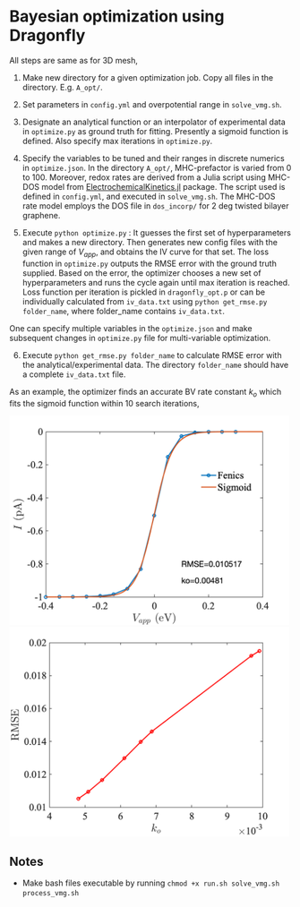 # Bayesian optimization using Dragonfly 

All steps are same as for 3D mesh,

1. Make new directory for a given optimization job. Copy all files in the directory. E.g. `A_opt/`.

2. Set parameters in `config.yml` and overpotential range in `solve_vmg.sh`. 

3. Designate an analytical function or an interpolator of experimental data in `optimize.py` as ground truth for fitting. Presently a sigmoid function is defined. Also specify max iterations in `optimize.py`.

4. Specify the variables to be tuned and their ranges in discrete numerics in `optimize.json`. In the directory `A_opt/`, MHC-prefactor is varied from 0 to 100. Moreover, redox rates are derived from a Julia script using MHC-DOS model from [ElectrochemicalKinetics.jl](https://github.com/mbabar09/ElectrochemicalKinetics/) package. The script used is defined in `config.yml`, and executed in `solve_vmg.sh`. The MHC-DOS rate model employs the DOS file in `dos_incorp/` for 2 deg twisted bilayer graphene.

5. Execute `python optimize.py` : It guesses the first set of hyperparameters and makes a new directory. Then generates new config files with the given range of $`V_{app}`$, and obtains the IV curve for that set. The loss function in `optimize.py` outputs the RMSE error with the ground truth supplied. Based on the error, the optimizer chooses a new set of hyperparameters and runs the cycle again until max iteration is reached. Loss function per iteration is pickled in `dragonfly_opt.p` or can be individually calculated from `iv_data.txt` using `python get_rmse.py folder_name`, where folder_name contains `iv_data.txt`.

One can specify multiple variables in the `optimize.json` and make subsequent changes in `optimize.py` file for multi-variable optimization. 
 
6. Execute `python get_rmse.py folder_name` to calculate RMSE error with the analytical/experimental data. The directory `folder_name` should have a complete `iv_data.txt` file. 

As an example, the optimizer finds an accurate BV rate constant $`k_{o}`$ which fits the sigmoid function within 10 search iterations,

<img src="../img/opt.png" alt="iv" width="500">
<img src="../img/rmse.png" alt="iv" width="500">


## Notes

* Make bash files executable by running `chmod +x run.sh solve_vmg.sh process_vmg.sh`
